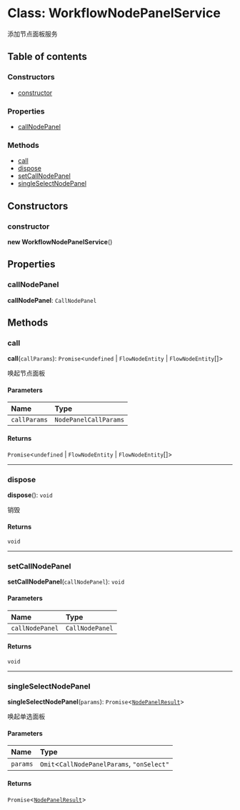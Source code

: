 # Class: WorkflowNodePanelService

添加节点面板服务

## Table of contents

### Constructors

* [constructor](/auto-docs/free-node-panel-plugin/classes/WorkflowNodePanelService.md#constructor)

### Properties

* [callNodePanel](/auto-docs/free-node-panel-plugin/classes/WorkflowNodePanelService.md#callnodepanel)

### Methods

* [call](/auto-docs/free-node-panel-plugin/classes/WorkflowNodePanelService.md#call)
* [dispose](/auto-docs/free-node-panel-plugin/classes/WorkflowNodePanelService.md#dispose)
* [setCallNodePanel](/auto-docs/free-node-panel-plugin/classes/WorkflowNodePanelService.md#setcallnodepanel)
* [singleSelectNodePanel](/auto-docs/free-node-panel-plugin/classes/WorkflowNodePanelService.md#singleselectnodepanel)

## Constructors

### constructor

**new WorkflowNodePanelService**()

## Properties

### callNodePanel

**callNodePanel**: `CallNodePanel`

## Methods

### call

**call**(`callParams`): `Promise`<`undefined` | `FlowNodeEntity` | `FlowNodeEntity`\[]>

唤起节点面板

#### Parameters

| Name | Type |
| :------ | :------ |
| `callParams` | `NodePanelCallParams` |

#### Returns

`Promise`<`undefined` | `FlowNodeEntity` | `FlowNodeEntity`\[]>

***

### dispose

**dispose**(): `void`

销毁

#### Returns

`void`

***

### setCallNodePanel

**setCallNodePanel**(`callNodePanel`): `void`

#### Parameters

| Name | Type |
| :------ | :------ |
| `callNodePanel` | `CallNodePanel` |

#### Returns

`void`

***

### singleSelectNodePanel

**singleSelectNodePanel**(`params`): `Promise`<[`NodePanelResult`](/auto-docs/free-node-panel-plugin/types/NodePanelResult.md)>

唤起单选面板

#### Parameters

| Name | Type |
| :------ | :------ |
| `params` | `Omit`<`CallNodePanelParams`, `"onSelect"` | `"onClose"` | `"enableMultiAdd"`> |

#### Returns

`Promise`<[`NodePanelResult`](/auto-docs/free-node-panel-plugin/types/NodePanelResult.md)>
